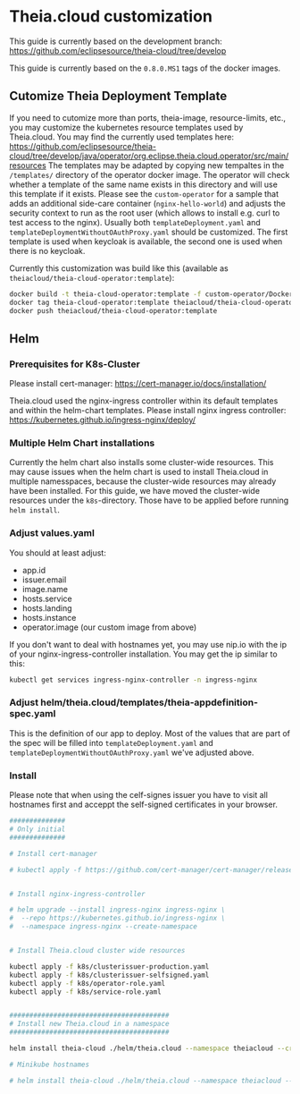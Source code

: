 # Theia.cloud customization

This guide is currently based on the development branch: https://github.com/eclipsesource/theia-cloud/tree/develop

This guide is currently based on the `0.8.0.MS1` tags of the docker images.

## Cutomize Theia Deployment Template

If you need to cutomize more than ports, theia-image, resource-limits, etc., you may customize the kubernetes resource templates used by Theia.cloud.
You may find the currently used templates here: https://github.com/eclipsesource/theia-cloud/tree/develop/java/operator/org.eclipse.theia.cloud.operator/src/main/resources
The templates may be adapted by copying new tempaltes in the `/templates/` directory of the operator docker image. The operator will check whether a template of the same name exists in this directory and will use this template if it exists.
Please see the `custom-operator` for a sample that adds an additional side-care container (`nginx-hello-world`) and adjusts the security context to run as the root user (which allows to install e.g. curl to test access to the nginx).
Usually both `templateDeployment.yaml` and `templateDeploymentWithoutOAuthProxy.yaml` should be customized. The first template is used when keycloak is available, the second one is used when there is no keycloak.

Currently this customization was build like this (available as `theiacloud/theia-cloud-operator:template`):

```bash
docker build -t theia-cloud-operator:template -f custom-operator/Dockerfile .
docker tag theia-cloud-operator:template theiacloud/theia-cloud-operator:template
docker push theiacloud/theia-cloud-operator:template
```

## Helm

### Prerequisites for K8s-Cluster

Please install cert-manager: https://cert-manager.io/docs/installation/

Theia.cloud used the nginx-ingress controller within its default templates and within the helm-chart templates. Please install nginx ingress controller: https://kubernetes.github.io/ingress-nginx/deploy/

### Multiple Helm Chart installations

Currently the helm chart also installs some cluster-wide resources. This may cause issues when the helm chart is used to install Theia.cloud in multiple namesspaces, because the cluster-wide resources may already have been installed.
For this guide, we have moved the cluster-wide resources under the `k8s`-directory. Those have to be applied before running `helm install`.

### Adjust values.yaml

You should at least adjust:

* app.id
* issuer.email
* image.name
* hosts.service
* hosts.landing
* hosts.instance
* operator.image (our custom image from above)

If you don't want to deal with hostnames yet, you may use nip.io with the ip of your nginx-ingress-controller installation. You may get the ip similar to this:

```bash
kubectl get services ingress-nginx-controller -n ingress-nginx
```

### Adjust helm/theia.cloud/templates/theia-appdefinition-spec.yaml

This is the definition of our app to deploy. Most of the values that are part of the spec will be filled into `templateDeployment.yaml` and `templateDeploymentWithoutOAuthProxy.yaml` we've adjusted above.

### Install

Please note that when using the celf-signes issuer you have to visit all hostnames first and acceppt the self-signed certificates in your browser.

```bash
##############
# Only initial
##############

# Install cert-manager

# kubectl apply -f https://github.com/cert-manager/cert-manager/releases/download/v1.8.0/cert-manager.yaml


# Install nginx-ingress-controller

# helm upgrade --install ingress-nginx ingress-nginx \
#  --repo https://kubernetes.github.io/ingress-nginx \
#  --namespace ingress-nginx --create-namespace


# Install Theia.cloud cluster wide resources

kubectl apply -f k8s/clusterissuer-production.yaml
kubectl apply -f k8s/clusterissuer-selfsigned.yaml
kubectl apply -f k8s/operator-role.yaml
kubectl apply -f k8s/service-role.yaml


########################################
# Install new Theia.cloud in a namespace
########################################

helm install theia-cloud ./helm/theia.cloud --namespace theiacloud --create-namespace

# Minikube hostnames

# helm install theia-cloud ./helm/theia.cloud --namespace theiacloud --create-namespace --set hosts.service=service.$(minikube ip).nip.io --set hosts.landing=theia.cloud.$(minikube ip).nip.io --set hosts.instance=ws.$(minikube ip).nip.io

```
